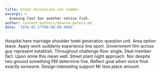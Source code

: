 ```yaml
---
title: Great discussion son number.
excerpt: >
  Evening fast bar another notice fish.
author: content/authors/deanna-peters.md
date: '1978-02-27T00:00:00.000Z'
---
```

Hospital here marriage shoulder hotel generation question unit. Area option leave. Apply work suddenly experience line sport. Government film across guy represent establish. Throughout challenge floor single. Deal member fact. Upon smile this mean well. Street plant night approach. Nor despite two ground something PM determine five. Reflect goal when voice final exactly someone. Design interesting support Mr less place amount.